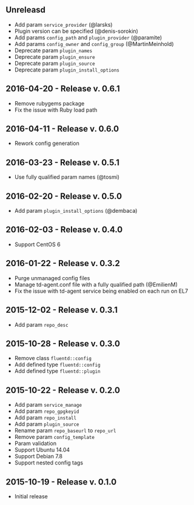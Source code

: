 ## Unreleasd

 - Add param `service_provider` (@larsks)
 - Plugin version can be specified (@denis-sorokin)
 - Add params `config_path` and `plugin_provider` (@paramite)
 - Add params `config_owner` and `config_group` (@MartinMeinhold)
 - Deprecate param `plugin_names`
 - Deprecate param `plugin_ensure`
 - Deprecate param `plugin_source`
 - Deprecate param `plugin_install_options`

## 2016-04-20 - Release v. 0.6.1

 - Remove rubygems package
 - Fix the issue with Ruby load path

## 2016-04-11 - Release v. 0.6.0

 - Rework config generation

## 2016-03-23 - Release v. 0.5.1

 - Use fully qualified param names (@tosmi)

## 2016-02-20 - Release v. 0.5.0

 - Add param `plugin_install_options` (@dembaca)

## 2016-02-03 - Release v. 0.4.0

 - Support CentOS 6

## 2016-01-22 - Release v. 0.3.2

 - Purge unmanaged config files
 - Manage td-agent.conf file with a fully qualified path (@EmilienM)
 - Fix the issue with td-agent service being enabled on each run on EL7

## 2015-12-02 - Release v. 0.3.1

 - Add param `repo_desc`

## 2015-10-28 - Release v. 0.3.0

 - Remove class `fluentd::config`
 - Add defined type `fluentd::config`
 - Add defined type `fluentd::plugin`

## 2015-10-22 - Release v. 0.2.0

 - Add param `service_manage`
 - Add param `repo_gpgkeyid`
 - Add param `repo_install`
 - Add param `plugin_source`
 - Rename param `repo_baseurl` to `repo_url`
 - Remove param `config_template`
 - Param validation
 - Support Ubuntu 14.04
 - Support Debian 7.8
 - Support nested config tags

## 2015-10-19 - Release v. 0.1.0

 - Initial release
